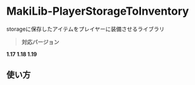 # MakiLib-PlayerStorageToInventory
storageに保存したアイテムをプレイヤーに装備させるライブラリ

> **対応バージョン**
> 
**1.17 1.18 1.19**

## 使い方
